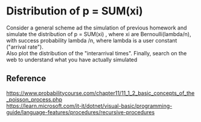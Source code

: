<h1>Distribution of p = SUM(xi)</h1>
Consider a general scheme ad the simulation of previous homework and simulate the distribution of p = SUM(xi) , where xi are Bernoulli(lambda/n), with success probability lambda /n, where lambda is a user constant ("arrival rate").<br>
Also plot the distribution of the "interarrival times".
Finally, search on the web to understand what you have actually simulated
<br>
<h2>Reference</h2>
<a href="url">https://www.probabilitycourse.com/chapter11/11_1_2_basic_concepts_of_the_poisson_process.php</a><br>
<a href="url">https://learn.microsoft.com/it-it/dotnet/visual-basic/programming-guide/language-features/procedures/recursive-procedures</a>

